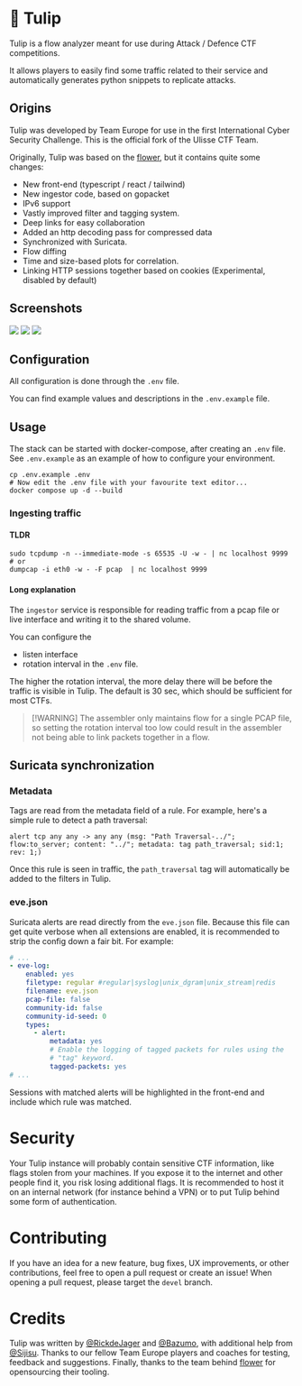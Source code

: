 <!--
SPDX-FileCopyrightText: 2018 - 2019 Nicolò Mazzucato <nicomazz@users.noreply.github.com>
SPDX-FileCopyrightText: 2018 Marco Squarcina <lavish@users.noreply.github.com>
SPDX-FileCopyrightText: 2018 nicomazz <nicolmazzucato@me.com>
SPDX-FileCopyrightText: 2018 nicomazz_dell <nicolmazzucato@me.com>
SPDX-FileCopyrightText: 2018 wert310 <310wert@gmail.com>
SPDX-FileCopyrightText: 2019 Emiliano Ciavatta <emiliano.ciavatta@studio.unibo.it>
SPDX-FileCopyrightText: 2020 nicomazz <nicomazz97@gmail.com>
SPDX-FileCopyrightText: 2022 Rick de Jager <rickdejager99@gmail.com>
SPDX-FileCopyrightText: 2022 Sijisu <mail@sijisu.eu>
SPDX-FileCopyrightText: 2024 - 2025 Eyad Issa <eyadlorenzo@gmail.com>

SPDX-License-Identifier: GPL-3.0-only
-->

# 🌷 Tulip

Tulip is a flow analyzer meant for use during Attack / Defence CTF competitions.

It allows players to easily find some traffic related to their service and automatically generates python snippets to replicate attacks.

## Origins

Tulip was developed by Team Europe for use in the first International Cyber Security Challenge. This is the official fork of the Ulisse CTF Team.

Originally, Tulip was based on the [flower](https://github.com/secgroup/flower), but it contains quite some changes:

- New front-end (typescript / react / tailwind)
- New ingestor code, based on gopacket
- IPv6 support
- Vastly improved filter and tagging system.
- Deep links for easy collaboration
- Added an http decoding pass for compressed data
- Synchronized with Suricata.
- Flow diffing
- Time and size-based plots for correlation.
- Linking HTTP sessions together based on cookies (Experimental, disabled by default)

## Screenshots

![](./demo_images/demo1.png)
![](./demo_images/demo2.png)
![](./demo_images/demo3.png)

## Configuration

All configuration is done through the `.env` file.

You can find example values and descriptions in the `.env.example` file.

## Usage

The stack can be started with docker-compose, after creating an `.env` file. See `.env.example` as an example of how to configure your environment.

```shell
cp .env.example .env
# Now edit the .env file with your favourite text editor...
docker compose up -d --build
```

### Ingesting traffic

#### TLDR

```
sudo tcpdump -n --immediate-mode -s 65535 -U -w - | nc localhost 9999
# or
dumpcap -i eth0 -w - -F pcap  | nc localhost 9999
```


#### Long explanation

The `ingestor` service is responsible for reading traffic from a pcap file or live interface and writing it to the shared volume.

You can configure the

- listen interface
- rotation interval
  in the `.env` file.

The higher the rotation interval, the more delay there will be before the traffic is visible in Tulip. The default is 30 sec, which should be sufficient for most CTFs.

> [!WARNING] The assembler only maintains flow for a single PCAP file, so setting the rotation interval too low could result in the assembler not being able to link packets together in a flow.

## Suricata synchronization

### Metadata

Tags are read from the metadata field of a rule. For example, here's a simple rule to detect a path traversal:

```
alert tcp any any -> any any (msg: "Path Traversal-../"; flow:to_server; content: "../"; metadata: tag path_traversal; sid:1; rev: 1;)
```

Once this rule is seen in traffic, the `path_traversal` tag will automatically be added to the filters in Tulip.

### eve.json

Suricata alerts are read directly from the `eve.json` file. Because this file can get quite verbose when all extensions are enabled, it is recommended to strip the config down a fair bit. For example:

```yaml
# ...
- eve-log:
    enabled: yes
    filetype: regular #regular|syslog|unix_dgram|unix_stream|redis
    filename: eve.json
    pcap-file: false
    community-id: false
    community-id-seed: 0
    types:
      - alert:
          metadata: yes
          # Enable the logging of tagged packets for rules using the
          # "tag" keyword.
          tagged-packets: yes
# ...
```

Sessions with matched alerts will be highlighted in the front-end and include which rule was matched.

# Security

Your Tulip instance will probably contain sensitive CTF information, like flags stolen from your machines. If you expose it to the internet and other people find it, you risk losing additional flags. It is recommended to host it on an internal network (for instance behind a VPN) or to put Tulip behind some form of authentication.

# Contributing

If you have an idea for a new feature, bug fixes, UX improvements, or other contributions, feel free to open a pull request or create an issue!
When opening a pull request, please target the `devel` branch.

# Credits

Tulip was written by [@RickdeJager](https://github.com/rickdejager) and [@Bazumo](https://github.com/bazumo), with additional help from [@Sijisu](https://github.com/sijisu). Thanks to our fellow Team Europe players and coaches for testing, feedback and suggestions. Finally, thanks to the team behind [flower](https://github.com/secgroup/flower) for opensourcing their tooling.
